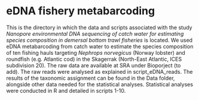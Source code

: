 # eDNA fishery metabarcoding
This is the directory in which the data and scripts associated with the study <i> Nanopore environmental DNA sequencing of catch water for estimating species composition in demersal bottom trawl fisheries </i> 
is located. We used eDNA metabarcoding from catch water to estimate the species composition of ten fishing hauls targeting <i>Nephrops norvegicus</i> (Norway lobster) and roundfish (e.g. Atlantic cod) in the Skagerrak (North-East Atlantic, ICES subdivision 20).
The raw data are available at SRA under Bioporject (to add). The raw reads were analysed as explained in script_eDNA_reads. The results of the taxonomic assignment can be found in the Data folder, alongside other data needed for the statistical analyses. Statistical analyses were conducted in R  and detailed in scripts 1-10.
